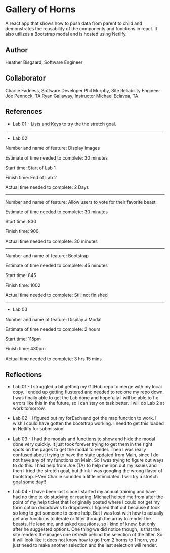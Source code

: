 # Gallery of Horns

A react app that shows how to push data from parent to child and demonstrates the reusability of the components and functions in react. It also utilizes a Bootstrap modal and is hosted using Netlify.

## Author

Heather Bisgaard, Software Engineer

## Collaborator

Charlie Fadness, Software Developer
Phil Murphy, Site Reliability Engineer
Joe Pennock, TA
Ryan Gallaway, Instructor
Michael Eclavea, TA

## References

* Lab 01 - [Lists and Keys](https://reactjs.org/docs/lists-and-keys.html) to try the the stretch goal.

---

* Lab 02

Number and name of feature: Display images

Estimate of time needed to complete: 30 minutes

Start time: Start of Lab 1

Finish time: End of Lab 2

Actual time needed to complete: 2 Days

---
Number and name of feature: Allow users to vote for their favorite beast

Estimate of time needed to complete: 30 minutes

Start time: 830

Finish time: 900

Actual time needed to complete: 30 minutes

---
Number and name of feature: Bootstrap

Estimate of time needed to complete: 45 minutes

Start time: 845

Finish time: 1002

Actual time needed to complete: Still not finished

---

* Lab 03

Number and name of feature: Display a Modal

Estimate of time needed to complete: 2 hours

Start time: 115pm

Finish time: 430pm

Actual time needed to complete: 3 hrs 15 mins

## Reflections

* Lab 01 - I struggled a bit getting my GitHub repo to merge with my local copy. I ended up getting flustered and needed to reclone my repo down. I was finally able to get the Lab done and hopefully I will be able to fix errors like this in the future, so I can stay on task better. I will do Lab 2 at work tomorrow.

* Lab 02 - I figured out my forEach and got the map function to work. I wish I could have gotten the bootstrap working. I need to get this loaded in Netlify for submission.

* Lab 03 - I had the modals and functions to show and hide the modal done very quickly. It just took forever trying to get them in the right spots on the pages to get the modal to render. Then I was really confused about trying to have the state updated from Main, since I do not have any of my functions on Main. So I was trying to figure out ways to do this. I had help from Joe (TA) to help me iron out my issues and then I tried the stretch goal, but think I was googling the wrong flavor of bootstrap. EVen Charlie sounded a little intimidated. I will try a stretch goal some day!!

* Lab 04 - I have been lost since I started my annual training and have had no time to do studying or reading. Michael helped me from after the point of my help ticket that I originally posted where I could not get my form option dropdowns to dropdown. I figured that out because it took so long to get someone to come help. But I was lost with how to actually get any functions to iterate or filter through the array to render the beasts. He lead me, and asked questions, so I kind of knew, but only after he suggested options. One thing we did notice though, is that the site renders the images one refresh behind the selection of the filter. So it will look like it does not know how to go from 2 horns to 1 horn, you just need to make another selection and the last selection will render.
